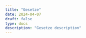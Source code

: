 ```yaml
---
title: "Gesetze"
date: 2024-04-07
draft: false
type: docs
description: "Gesetze description"
---
```


